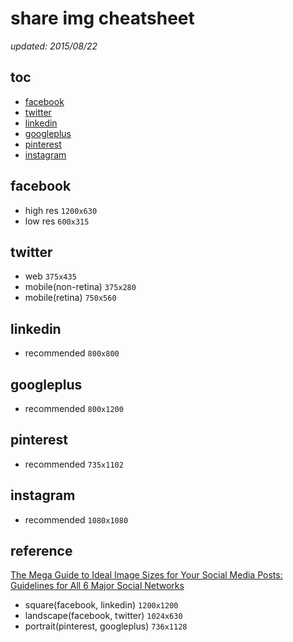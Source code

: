 # share img cheatsheet
*updated: 2015/08/22*

## toc
- [facebook](#facebook)
- [twitter](#twitter)
- [linkedin](#linkedin)
- [googleplus](#googleplus)
- [pinterest](#pinterest)
- [instagram](#instagram)

## facebook
- high res ```1200x630```
- low res ```600x315```

## twitter
- web ```375x435```
- mobile(non-retina) ```375x280```
- mobile(retina) ```750x560```

## linkedin
- recommended ```800x800```

## googleplus
- recommended ```800x1200```

## pinterest
- recommended ```735x1102```

## instagram
- recommended ```1080x1080```

## reference
[The Mega Guide to Ideal Image Sizes for Your Social Media Posts: Guidelines for All 6 Major Social Networks](https://blog.bufferapp.com/ideal-image-sizes-social-media-posts)
- square(facebook, linkedin) ```1200x1200```
- landscape(facebook, twitter) ```1024x630```
- portrait(pinterest, googleplus) ```736x1128```

